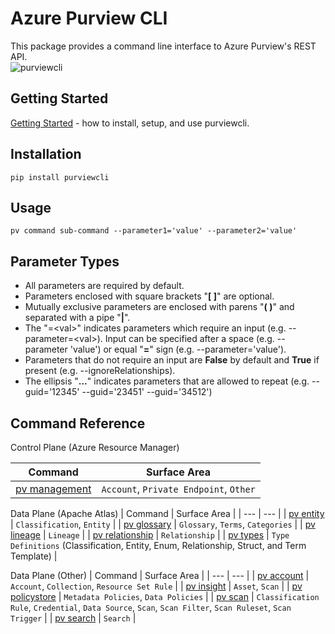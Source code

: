 # Azure Purview CLI

This package provides a command line interface to Azure Purview's REST API.  
![purviewcli](./doc/image/purviewcli_example.png)

## Getting Started

[Getting Started](./doc/md/guide.md) - how to install, setup, and use purviewcli.

## Installation

```
pip install purviewcli
```

## Usage

```
pv command sub-command --parameter1='value' --parameter2='value'
```

## Parameter Types

* All parameters are required by default.
* Parameters enclosed with square brackets "**[ ]**" are optional.
* Mutually exclusive parameters are enclosed with parens "**( )**" and separated with a pipe "**|**".
* The "=&lt;val&gt;" indicates parameters which require an input (e.g. --parameter=&lt;val&gt;). Input can be specified after a space (e.g. --parameter 'value') or equal "**=**" sign (e.g. --parameter='value').
* Parameters that do not require an input are **False** by default and **True** if present (e.g. --ignoreRelationships).
* The ellipsis "**...**" indicates parameters that are allowed to repeat (e.g. --guid='12345' --guid='23451' --guid='34512')

## Command Reference

Control Plane (Azure Resource Manager)

| Command | Surface Area |
| --- | --- |
| [pv management](./doc/commands/management/main.md) | `Account`, `Private Endpoint`, `Other` |

Data Plane (Apache Atlas)
| Command | Surface Area |
| --- | --- |
| [pv entity](./doc/commands/entity/main.md) | `Classification`, `Entity` |
| [pv glossary](./doc/commands/glossary/main.md) | `Glossary`, `Terms`, `Categories` |
| [pv lineage](./doc/commands/lineage/main.md) | `Lineage` |
| [pv relationship](./doc/commands/relationship/main.md) | `Relationship` |
| [pv types](./doc/commands/types/main.md) | `Type Definitions` (Classification, Entity, Enum, Relationship, Struct, and Term Template) |

Data Plane (Other)
| Command | Surface Area |
| --- | --- |
| [pv account](./doc/commands/account/main.md) | `Account`, `Collection`, `Resource Set Rule` |
| [pv insight](./doc/commands/insight/main.md) | `Asset`, `Scan` |
| [pv policystore](./doc/commands/policystore/main.md) | `Metadata Policies`, `Data Policies` |
| [pv scan](./doc/commands/scan/main.md) | `Classification Rule`, `Credential`, `Data Source`, `Scan`, `Scan Filter`, `Scan Ruleset`, `Scan Trigger` |
| [pv search](./doc/commands/search/main.md) | `Search` |